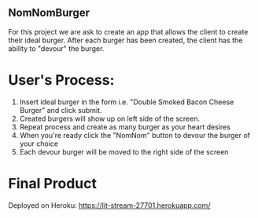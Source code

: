 ## NomNomBurger

For this project we are ask to create an app that allows the client to create their ideal burger. After each burger has been created, the client has the ability to "devour" the burger.

# User's Process:
1. Insert ideal burger in the form i.e. "Double Smoked Bacon Cheese Burger" and click submit. 
2. Created burgers will show up on left side of the screen.
3. Repeat process and create as many burger as your heart desires
4. When you're ready click the "NomNom" button to devour the burger of your choice
5. Each devour burger will be moved to the right side of the screen

# Final Product

Deployed on Heroku: https://lit-stream-27701.herokuapp.com/ 
